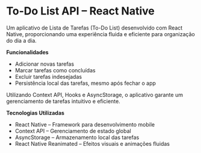 # To-Do List API – React Native
Um aplicativo de Lista de Tarefas (To-Do List) desenvolvido com React Native, proporcionando uma experiência fluida e eficiente para organização do dia a dia.

**Funcionalidades**

* Adicionar novas tarefas
* Marcar tarefas como concluídas
* Excluir tarefas indesejadas
* Persistência local das tarefas, mesmo após fechar o app

Utilizando Context API, Hooks e AsyncStorage, o aplicativo garante um gerenciamento de tarefas intuitivo e eficiente.

**Tecnologias Utilizadas**

* React Native – Framework para desenvolvimento mobile
* Context API – Gerenciamento de estado global
* AsyncStorage – Armazenamento local das tarefas
* React Native Reanimated – Efeitos visuais e animações fluidas
